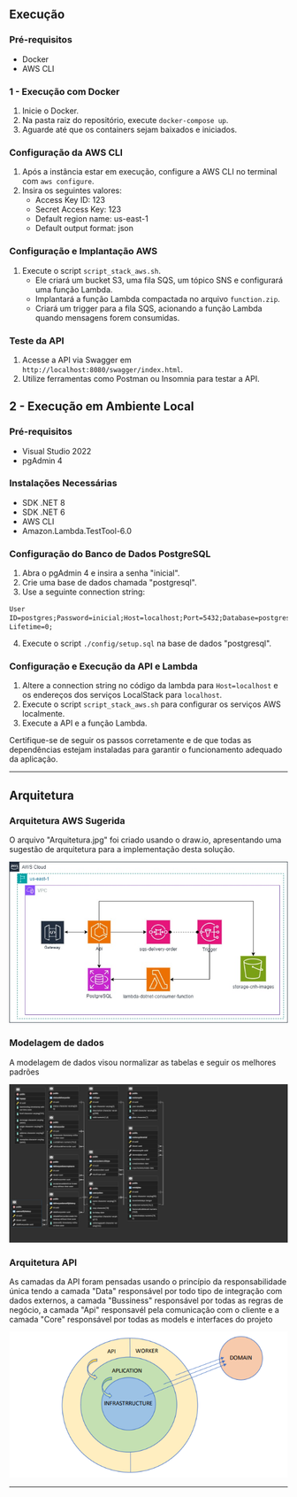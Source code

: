 ## Execução

### Pré-requisitos
- Docker
- AWS CLI

### 1 - Execução com Docker

1. Inicie o Docker.
2. Na pasta raiz do repositório, execute `docker-compose up`.
3. Aguarde até que os containers sejam baixados e iniciados.

### Configuração da AWS CLI

1. Após a instância estar em execução, configure a AWS CLI no terminal com `aws configure`.
2. Insira os seguintes valores:
   - Access Key ID: 123
   - Secret Access Key: 123
   - Default region name: us-east-1
   - Default output format: json

### Configuração e Implantação AWS

1. Execute o script `script_stack_aws.sh`.
   - Ele criará um bucket S3, uma fila SQS, um tópico SNS e configurará uma função Lambda.
   - Implantará a função Lambda compactada no arquivo `function.zip`.
   - Criará um trigger para a fila SQS, acionando a função Lambda quando mensagens forem consumidas.

### Teste da API

1. Acesse a API via Swagger em `http://localhost:8080/swagger/index.html`.
2. Utilize ferramentas como Postman ou Insomnia para testar a API.

## 2 - Execução em Ambiente Local

### Pré-requisitos
- Visual Studio 2022
- pgAdmin 4

### Instalações Necessárias
- SDK .NET 8
- SDK .NET 6
- AWS CLI
- Amazon.Lambda.TestTool-6.0

### Configuração do Banco de Dados PostgreSQL

1. Abra o pgAdmin 4 e insira a senha "inicial".
2. Crie uma base de dados chamada "postgresql".
3. Use a seguinte connection string:

```
User ID=postgres;Password=inicial;Host=localhost;Port=5432;Database=postgresql;Pooling=true;Connection Lifetime=0;
```

4. Execute o script `./config/setup.sql` na base de dados "postgresql".

### Configuração e Execução da API e Lambda

1. Altere a connection string no código da lambda para `Host=localhost` e os endereços dos serviços LocalStack para `localhost`.
2. Execute o script `script_stack_aws.sh` para configurar os serviços AWS localmente.
3. Execute a API e a função Lambda.

Certifique-se de seguir os passos corretamente e de que todas as dependências estejam instaladas para garantir o funcionamento adequado da aplicação.

---

## Arquitetura

### Arquitetura AWS Sugerida

O arquivo "Arquitetura.jpg" foi criado usando o draw.io, apresentando uma sugestão de arquitetura para a implementação desta solução.

![Arquitetura](./ArquiteturaAWS.jpg)

### Modelagem de dados

A modelagem de dados visou normalizar as tabelas e seguir os melhores padrões

![ModelagemDeDados](./ModelagemDeDados.png)

### Arquitetura API

As camadas da API foram pensadas usando o princípio da responsabilidade única tendo a camada "Data" responsável por todo tipo de integração com dados externos, a camada "Bussiness" responsável por todas as regras de negócio, a camada "Api" responsavél pela comunicação com o cliente e a camada "Core" responsável por todas as models e interfaces do projeto

![ArquiteturaApi](./ArquiteturaApi.png)

---